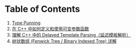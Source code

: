 # Table of Contents

1. [Type Punning](notes/type-punning.md)
2. [在 C++ 中如何定义和使用可变参数函数](notes/variadic-functions-in-cpp.md)
3. [理解 C++ 中的 Delayed Template Parsing（延迟模板解析）](notes/cpp-delayed-template-parsing.md)
4. [树状数组 (Fenwick Tree / Binary Indexed Tree) 详解](notes/fenwick-tree-detailed-explanation.md)
